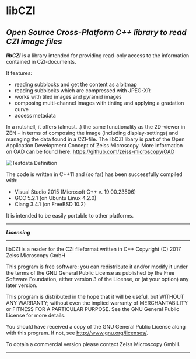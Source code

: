 # libCZI
***Open Source Cross-Platform C++ library to read CZI image files***
---------------------------------------------------------------------

***libCZI*** is a library intended for providing read-only access to the information contained in CZI-documents.

It features:

* reading subblocks and get the content as a bitmap
* reading subblocks which are compressed with JPEG-XR
* works with tiled images and pyramid images
* composing multi-channel images with tinting and applying a gradation curve
* access metadata

In a nutshell, it offers (almost...) the same functionality as the 2D-viewer in ZEN - in terms of composing the image (including display-settings) and managing the data found in a CZI-file. The libCZI libary is part of the Open Application Development Concept of Zeiss Microscopy. More information on OAD can be found here: https://github.com/zeiss-microscopy/OAD

![Testdata Definition](images/czi_github.png)

The code is written in C++11 and (so far) has been successfully compiled with:

* Visual Studio 2015 (Microsoft C++ v. 19.00.23506)
* GCC 5.2.1 (on Ubuntu Linux 4.2.0)
* Clang 3.4.1 (on FreeBSD 10.2)

It is intended to be easily portable to other platforms.

---------------------------------------------------------------------------------

***Licensing***

******************************************************************************
 
libCZI is a reader for the CZI fileformat written in C++
Copyright (C) 2017  Zeiss Microscopy GmbH
 
This program is free software: you can redistribute it and/or modify
it under the terms of the GNU General Public License as published by
the Free Software Foundation, either version 3 of the License, or
(at your option) any later version.
 
This program is distributed in the hope that it will be useful,
but WITHOUT ANY WARRANTY; without even the implied warranty of
MERCHANTABILITY or FITNESS FOR A PARTICULAR PURPOSE.  See the
GNU General Public License for more details.
 
You should have received a copy of the GNU General Public License
along with this program.  If not, see <http://www.gnu.org/licenses/>.
 
To obtain a commercial version please contact Zeiss Microscopy GmbH.
 
******************************************************************************


